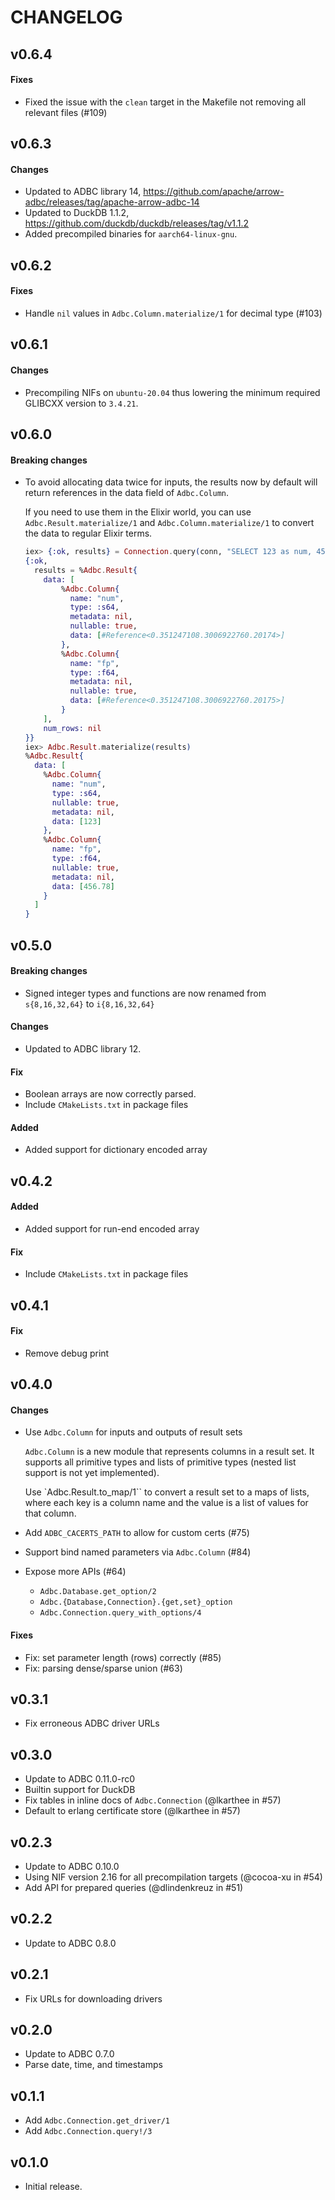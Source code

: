 # CHANGELOG

## v0.6.4

#### Fixes

- Fixed the issue with the `clean` target in the Makefile not removing all relevant files (#109)

## v0.6.3

#### Changes

* Updated to ADBC library 14, https://github.com/apache/arrow-adbc/releases/tag/apache-arrow-adbc-14
* Updated to DuckDB 1.1.2, https://github.com/duckdb/duckdb/releases/tag/v1.1.2
* Added precompiled binaries for `aarch64-linux-gnu`.

## v0.6.2

#### Fixes

* Handle `nil` values in `Adbc.Column.materialize/1` for decimal type (#103)

## v0.6.1

#### Changes

* Precompiling NIFs on `ubuntu-20.04` thus lowering the minimum required GLIBCXX version to `3.4.21`.

## v0.6.0

#### Breaking changes
* To avoid allocating data twice for inputs, the results now by default will return references in the data field of `Adbc.Column`. 
  
  If you need to use them in the Elixir world, you can use `Adbc.Result.materialize/1` and 
  `Adbc.Column.materialize/1` to convert the data to regular Elixir terms.

  ```elixir
  iex> {:ok, results} = Connection.query(conn, "SELECT 123 as num, 456.78 as fp")
  {:ok,
    results = %Adbc.Result{
      data: [
          %Adbc.Column{
            name: "num",
            type: :s64,
            metadata: nil,
            nullable: true,
            data: [#Reference<0.351247108.3006922760.20174>]
          },
          %Adbc.Column{
            name: "fp",
            type: :f64,
            metadata: nil,
            nullable: true,
            data: [#Reference<0.351247108.3006922760.20175>]
          }
      ],
      num_rows: nil
  }}
  iex> Adbc.Result.materialize(results)
  %Adbc.Result{
    data: [
      %Adbc.Column{
        name: "num",
        type: :s64,
        nullable: true,
        metadata: nil,
        data: [123]
      },
      %Adbc.Column{
        name: "fp",
        type: :f64,
        nullable: true,
        metadata: nil,
        data: [456.78]
      }
    ]
  }
  ```

## v0.5.0

#### Breaking changes
* Signed integer types and functions are now renamed from `s{8,16,32,64}` to `i{8,16,32,64}`

#### Changes
* Updated to ADBC library 12.

#### Fix
* Boolean arrays are now correctly parsed.
* Include `CMakeLists.txt` in package files

#### Added
* Added support for dictionary encoded array

## v0.4.2

#### Added
* Added support for run-end encoded array

#### Fix
* Include `CMakeLists.txt` in package files

## v0.4.1

#### Fix
* Remove debug print

## v0.4.0

#### Changes
* Use `Adbc.Column` for inputs and outputs of result sets

  `Adbc.Column` is a new module that represents columns in a result set. It
  supports all primitive types and lists of primitive types (nested list support
  is not yet implemented).

  Use `Adbc.Result.to_map/1`` to convert a result set to a maps of lists, where
  each key is a column name and the value is a list of values for that column.

* Add `ADBC_CACERTS_PATH` to allow for custom certs (#75)
* Support bind named parameters via `Adbc.Column` (#84)
* Expose more APIs (#64)
  - `Adbc.Database.get_option/2`
  - `Adbc.{Database,Connection}.{get,set}_option`
  - `Adbc.Connection.query_with_options/4`

#### Fixes
* Fix: set parameter length (rows) correctly (#85)
* Fix: parsing dense/sparse union (#63)

## v0.3.1

* Fix erroneous ADBC driver URLs

## v0.3.0

* Update to ADBC 0.11.0-rc0
* Builtin support for DuckDB
* Fix tables in inline docs of `Adbc.Connection` (@lkarthee in #57)
* Default to erlang certificate store (@lkarthee in #57)

## v0.2.3

* Update to ADBC 0.10.0
* Using NIF version 2.16 for all precompilation targets (@cocoa-xu in #54)
* Add API for prepared queries (@dlindenkreuz in #51)

## v0.2.2

* Update to ADBC 0.8.0

## v0.2.1

* Fix URLs for downloading drivers

## v0.2.0

* Update to ADBC 0.7.0
* Parse date, time, and timestamps

## v0.1.1

* Add `Adbc.Connection.get_driver/1`
* Add `Adbc.Connection.query!/3`

## v0.1.0

* Initial release.
